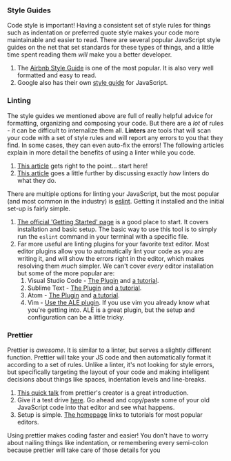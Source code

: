 ### Style Guides

Code style is important! Having a consistent set of style rules for things such as indentation or preferred quote style makes your code more maintainable and easier to read. There are several popular JavaScript style guides on the net that set standards for these types of things, and a little time spent reading them _will_ make you a better developer.

1. The [Airbnb Style Guide](https://github.com/airbnb/javascript) is one of the most popular. It is also very well formatted and easy to read.
2. Google also has their own [style guide](https://google.github.io/styleguide/jsguide.html) for JavaScript.

### Linting

The style guides we mentioned above are full of really helpful advice for formatting, organizing and composing your code. But there are a _lot_ of rules - it can be difficult to internalize them all. __Linters__ are tools that will scan your code with a set of style rules and will report any errors to you that they find. In some cases, they can even auto-fix the errors! The following articles explain in more detail the benefits of using a linter while you code.

  1. [This article](http://mikecavaliere.com/javascript-linting-what-developers-need-to-know/) gets right to the point... start here!
  2. [This article](https://hackernoon.com/how-linting-and-eslint-improve-code-quality-fa83d2469efe) goes a little further by discussing exactly _how_ linters do what they do.

There are multiple options for linting your JavaScript, but the most popular (and most common in the industry) is [eslint](https://eslint.org/). Getting it installed and the initial set-up is fairly simple.

1. [The official 'Getting Started' page](https://eslint.org/docs/user-guide/getting-started) is a good place to start. It covers installation and basic setup. The basic way to use this tool is to simply run the `eslint` command in your terminal with a specific file.
2. Far more useful are linting plugins for your favorite text editor. Most editor plugins allow you to automatically lint your code as you are writing it, and will show the errors right in the editor, which makes resolving them _much_ simpler. We can't cover _every_ editor installation but some of the more popular are:
   1. Visual Studio Code - [The Plugin](https://marketplace.visualstudio.com/items?itemName=dbaeumer.vscode-eslint) and [a tutorial](http://shripalsoni.com/blog/configure-eslint-in-visual-studio-code/).
   2. Sublime Text - [The Plugin](https://github.com/roadhump/SublimeLinter-eslint) and [a tutorial](http://jonathancreamer.com/setup-eslint-with-es6-in-sublime-text/).
   3. Atom - [The Plugin](https://atom.io/packages/linter-eslint) and [a tutorial](https://medium.freecodecamp.org/how-to-set-up-eslint-in-atom-to-contribute-to-freecodecamp-3467dee86e2c).
   4. Vim - [Use the ALE plugin](https://github.com/w0rp/ale). If you use vim you already know what you're getting into. ALE is a great plugin, but the setup and configuration can be a little tricky.

### Prettier

Prettier is _awesome_. It is similar to a linter, but serves a slightly different function. Prettier will take your JS code and then automatically format it according to a set of rules. Unlike a linter, it's not looking for style errors, but specifically targeting the layout of your code and making intelligent decisions about things like spaces, indentation levels and line-breaks.

1. [This quick talk](https://www.youtube.com/watch?v=hkfBvpEfWdA) from prettier's creator is a great introduction.
2. Give it a test drive [here](https://prettier.io/playground). Go ahead and copy/paste some of your old JavaScript code into that editor and see what happens.
3. Setup is simple. [The homepage](https://prettier.io/) links to tutorials for most popular editors.

Using prettier makes coding faster and easier! You don't have to worry about nailing things like indentation, or remembering every semi-colon because prettier will take care of those details for you

